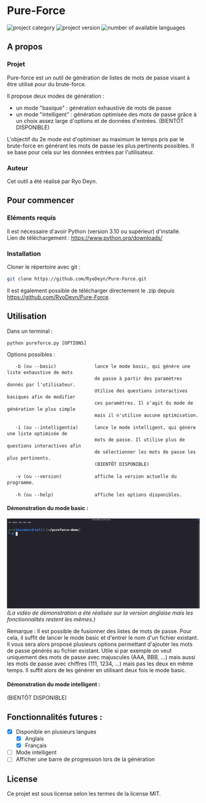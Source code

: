 # Pure-Force

![project category](https://img.shields.io/badge/Categorie%20de%20projet-Pain-red?style=flat-square)
![project version](https://img.shields.io/badge/Version-1.0.0-brightgreen?style=flat-square)
![number of available languages](https://img.shields.io/badge/Langages%20disponibles-2-blue?style=flat-square)

## A propos

### Projet

Pure-force est un outil de génération de listes de mots de passe visant à être utilisé pour du brute-force.

Il propose deux modes de génération :
- un mode "basique" : génération exhaustive de mots de passe
- un mode "intelligent" : génération optimisée des mots de passe grâce à un choix assez large d'options et de données d'entrées. (BIENTÔT DISPONIBLE)

L'objectif du 2e mode est d'optimiser au maximum le temps pris par le brute-force en générant les mots de passe les plus pertinents possibles.
Il se base pour cela sur les données entrées par l'utilisateur.

### Auteur

Cet outil a été réalisé par Ryo Deyn.

## Pour commencer

### Eléments requis

Il est nécessaire d'avoir Python (version 3.10 ou supérieur) d'installé.   
Lien de téléchargement : https://www.python.org/downloads/

### Installation

Cloner le répertoire avec git :
```sh
git clone https://github.com/RyoDeyn/Pure-Force.git
```

Il est également possible de télécharger directement le .zip depuis https://github.com/RyoDeyn/Pure-Force.

## Utilisation

Dans un terminal :
```
python pureforce.py [OPTIONS]
```
Options possibles :
```
   -b (ou --basic)              lance le mode basic, qui génère une liste exhaustive de mots
                                de passe à partir des paramètres donnés par l'utilisateur.
                                Utilise des questions interactives basiques afin de modifier
                                ces paramètres. Il s'agit du mode de génération le plus simple
                                mais il n'utilise aucune optimisation.
                                
   -i (ou --intelligentia)      lance le mode intelligent, qui génère une liste optimisée de
                                mots de passe. Il utilise plus de questions interactives afin
                                de sélectionner les mots de passe les plus pertinents.
                                (BIENTÔT DISPONIBLE)
                               
   -v (ou --version)            affiche la version actuelle du programme.
   
   -h (ou --help)               affiche les options disponibles.
```
#### Démonstration du mode basic :

![pureforce-demo](examples/pure-force_demo.gif)
*(La vidéo de démonstration a été réalisée sur la version anglaise mais les fonctionnalités restent les mêmes.)*

Remarque :
Il est possible de fusionner des listes de mots de passe. Pour cela, il suffit de lancer le mode basic et d'entrer le nom d'un fichier existant.
Il vous sera alors proposé plusieurs options permettant d'ajouter les mots de passe générés au fichier existant.
Utile si par exemple on veut uniquement des mots de passe avec majuscules (AAA, BBB, …) mais aussi les mots de passe avec chiffres (111, 1234, …) mais pas les deux en même temps. Il suffit alors de les générer en utilisant deux fois le mode basic.

#### Démonstration du mode intelligent :

(BIENTÔT DISPONIBLE)

## Fonctionnalités futures :

- [x] Disponible en plusieurs langues
    - [x] Anglais
    - [x] Français
- [ ] Mode intelligent
- [ ] Afficher une barre de progression lors de la génération

## License

Ce projet est sous license selon les termes de la license MIT.
